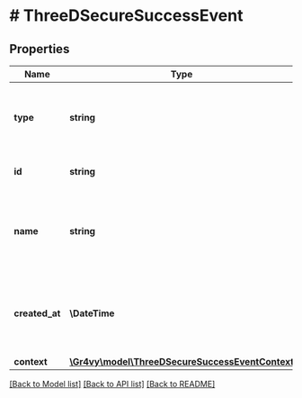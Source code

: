 # # ThreeDSecureSuccessEvent

## Properties

Name | Type | Description | Notes
------------ | ------------- | ------------- | -------------
**type** | **string** | The type of this resource. Is always &#x60;transaction-event&#x60;. | [optional]
**id** | **string** | The unique identifier for this event. | [optional]
**name** | **string** | The name of this resource. Is always &#x60;three-d-secure-success&#x60;. | [optional]
**created_at** | **\DateTime** | The date and time when this transaction was created in our system. | [optional]
**context** | [**\Gr4vy\model\ThreeDSecureSuccessEventContext**](ThreeDSecureSuccessEventContext.md) |  | [optional]

[[Back to Model list]](../../README.md#models) [[Back to API list]](../../README.md#endpoints) [[Back to README]](../../README.md)
